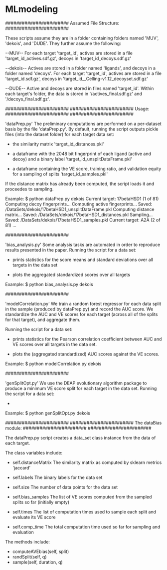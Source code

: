 # MLmodeling

#######################
Assumed File Structure:
#######################

These scripts assume they are in a folder containing folders named 'MUV', 'dekois', and 'DUDE'.
They further assume the following:

--MUV--
For each target 'target_id', actives are stored in a file 'target_id_actives.sdf.gz',
decoys in 'target_id_decoys.sdf.gz'

--dekois--
Actives are stored in a folder named 'ligands', and decoys in a folder named 'decoys'.
For each target 'target_id', actives are stored in a file 'target_id.sdf.gz',
decoys in 'target_id__Celling-v1.12_decoyset.sdf.gz'

--DUDE--
Active and decoys are stored in files named 'target_id'.
Within each target's folder, the data is stored in '/actives_final.sdf.gz' and '/decoys_final.sdf.gz'.

#######################
#######################
Usage:
#######################
#######################

'dataPrep.py'
The preliminary computations are performed on a per-dataset basis by the file 'dataPrep.py'. 
By default, running the script outputs pickle files (into the dataset folder) for each target data set:

  - the similarity matrix 'target_id_distances.pkl'
  
  - a dataframe with the 2048 bit fingerprint of each ligand (active and decoy)
    and a binary label 'target_id_unsplitDataFrame.pkl'
    
  - a dataframe containing the VE score, training ratio, and validation equity
    for a sampling of splits 'target_id_samples.pkl'
    
If the distance matrix has already been computed, the script loads it and proceedes to sampling.

Example:
  $ python dataPrep.py dekois
  Current target: 17betaHSD1 (1 of 81)
  Computing decoy fingerprints...
  Computing active fingerprints...
  Saved: /DataSets/dekois/17betaHSD1_unsplitDataFrame.pkl
  Computing distance matrix...
  Saved: /DataSets/dekois/17betaHSD1_distances.pkl
  Sampling...
  Saved: /DataSets/dekois/17betaHSD1_samples.pkl
  Current target: A2A (2 of 81)
  ...

#######################

'bias_analysis.py'
Some analysis tasks are automated in order to reproduce results presented in the paper.
Running the script for a data set:

  - prints statistics for the score means and standard deviations over all targets in the data set
  
  - plots the aggregated standardized scores over all targets
  
Example:
  $ python bias_analysis.py dekois
  
  
#######################

'modelCorrelation.py'
We train a random forest regressor for each data split in the sample (produced by dataPrep.py) and record the AUC score.
We standardize the AUC and VE scores for each target (across all of the splits for that target), and aggregate them.

Running the script for a data set:

  - prints statistics for the Pearson correlation coefficient between AUC and VE scores
    over all targets in the data set.
  
  - plots the (aggregated standardized) AUC scores against the VE scores. 
  
Example:
  $ python modelCorrelation.py dekois
  
  
#######################

'genSplitOpt.py'
We use the DEAP evolutionary algorithm package to produce a minimum VE score split for each target in the data set.
Running the script for a data set:

  - 
  
Example:
  $ python genSplitOpt.py dekois
  
  
#######################
#######################
The dataBias module:
#######################
#######################

The dataPrep.py script creates a data_set class instance from the data of each target.

The class variables include:
  - self.distanceMatrix 
    The similarity matrix as computed by sklearn metrics 'jaccard'
    
  - self.labels
    The binary labels for the data set
    
  - self.size
    The number of data points for the data set
    
  - self.bias_samples
    The list of VE scores computed from the sampled splits so far (initially empty)
    
  - self.times
    The list of computation times used to sample each split and evaluate its VE score
    
  - self.comp_time
  The total computation time used so far for sampling and evaluation
  
The methods include:
  - computeAVEbias(self, split)
  - randSplit(self, q)
  - sample(self, duration, q)


